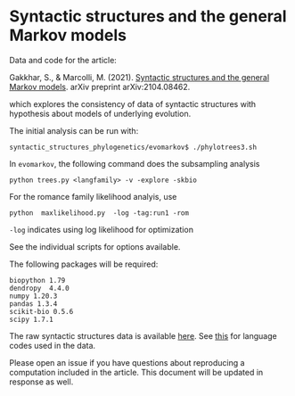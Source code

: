 # Syntactic structures and the general Markov models

Data and code for the article: 

Gakkhar, S., & Marcolli, M. (2021). [Syntactic structures and the general Markov models](https://arxiv.org/abs/2104.08462). arXiv preprint arXiv:2104.08462. 

which explores the consistency of data of syntactic structures with hypothesis about models of underlying evolution.

The initial analysis can be run with: 

    syntactic_structures_phylogenetics/evomarkov$ ./phylotrees3.sh 


In `evomarkov`, the following command does the subsampling analysis
    
    python trees.py <langfamily> -v -explore -skbio

For the romance family likelihood analyis, use 

    python  maxlikelihood.py  -log -tag:run1 -rom      

`-log` indicates using log likelihood for optimization

See the individual scripts for options available. 


The following packages will be required: 

    biopython 1.79    
    dendropy  4.4.0 
    numpy 1.20.3 
    pandas 1.3.4        
    scikit-bio 0.5.6         
    scipy 1.7.1

The raw syntactic structures data is available [here](evomarkov/raw). See [this](syntactic_structures_phylogenetics/blob/main/evomarkov/parsed/translate.json) for language codes used in the data.  

Please open an issue if you have questions about reproducing a computation included in the article. This document will be updated in response as well. 


